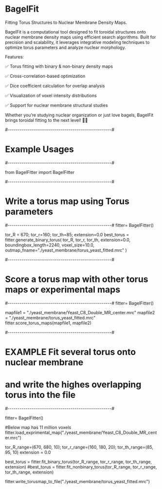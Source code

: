 # BagelFit
Fitting Torus Structures to Nuclear Membrane Density Maps.  

BagelFit is a computational tool designed to fit toroidal structures onto nuclear membrane density maps using efficient search algorithms. Built for precision and scalability, it leverages integrative modeling techniques to optimize torus parameters and analyze nuclear morphology.


Features:

✅ Torus fitting with binary & non-binary density maps

✅ Cross-correlation-based optimization

✅ Dice coefficient calculation for overlap analysis

✅ Visualization of voxel intensity distributions

✅ Support for nuclear membrane structural studies

Whether you’re studying nuclear organization or just love bagels, BagelFit brings toroidal fitting to the next level! 🥯✨


#-----------------------------------------------------#
# Example Usages
#-----------------------------------------------------#

from BagelFitter import BagelFitter

#-----------------------------------------------------#
# Write a torus map using Torus parameters
#-----------------------------------------------------#
fitter= BagelFitter()

tor_R = 670; tor_r=160; tor_th=85; extension=0.0
best_torus = fitter.generate_binary_torus(
	tor_R, tor_r, tor_th, 
	extension=0.0, 
	boundingbox_length=2240, 
	voxel_size=10.0, 
	outmap_fname="./yeast_membrane/torus_yeast_fitted.mrc" )	

#-----------------------------------------------------#
# Score a torus map with other torus maps or experimental maps
#-----------------------------------------------------#
fitter= BagelFitter()

mapfile1 = "./yeast_membrane/Yeast_C8_Double_MR_center.mrc"
mapfile2 = "./yeast_membrane/torus_yeast_fitted.mrc"
fitter.score_torus_maps(mapfile1, mapfile2)


#-----------------------------------------------------#
# EXAMPLE Fit several torus onto nuclear membrane 
# and write the highes overlapping torus into the file
#-----------------------------------------------------#

fitter= BagelFitter()

#Below map has 11 million voxels
fitter.load_exprimental_map("./yeast_membrane/Yeast_C8_Double_MR_center.mrc")

tor_R_range=(670, 680, 10); tor_r_range=(160, 180, 20); tor_th_range=(85, 95, 10)
extension = 0.0

best_torus = fitter.fit_binary_torus(tor_R_range, tor_r_range, tor_th_range, extension)
#best_torus = fitter.fit_nonbinary_torus(tor_R_range, tor_r_range, tor_th_range, extension)

fitter.write_torusmap_to_file("./yeast_membrane/torus_yeast_fitted.mrc")




